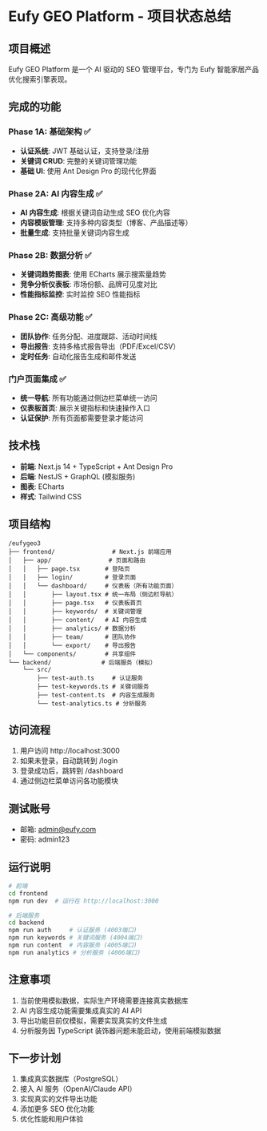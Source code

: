 # Eufy GEO Platform - 项目状态总结

## 项目概述
Eufy GEO Platform 是一个 AI 驱动的 SEO 管理平台，专门为 Eufy 智能家居产品优化搜索引擎表现。

## 完成的功能

### Phase 1A: 基础架构 ✅
- **认证系统**: JWT 基础认证，支持登录/注册
- **关键词 CRUD**: 完整的关键词管理功能
- **基础 UI**: 使用 Ant Design Pro 的现代化界面

### Phase 2A: AI 内容生成 ✅
- **AI 内容生成**: 根据关键词自动生成 SEO 优化内容
- **内容模板管理**: 支持多种内容类型（博客、产品描述等）
- **批量生成**: 支持批量关键词内容生成

### Phase 2B: 数据分析 ✅
- **关键词趋势图表**: 使用 ECharts 展示搜索量趋势
- **竞争分析仪表板**: 市场份额、品牌可见度对比
- **性能指标监控**: 实时监控 SEO 性能指标

### Phase 2C: 高级功能 ✅
- **团队协作**: 任务分配、进度跟踪、活动时间线
- **导出报告**: 支持多格式报告导出（PDF/Excel/CSV）
- **定时任务**: 自动化报告生成和邮件发送

### 门户页面集成 ✅
- **统一导航**: 所有功能通过侧边栏菜单统一访问
- **仪表板首页**: 展示关键指标和快速操作入口
- **认证保护**: 所有页面都需要登录才能访问

## 技术栈
- **前端**: Next.js 14 + TypeScript + Ant Design Pro
- **后端**: NestJS + GraphQL (模拟服务)
- **图表**: ECharts
- **样式**: Tailwind CSS

## 项目结构
```
/eufygeo3
├── frontend/                # Next.js 前端应用
│   ├── app/                # 页面和路由
│   │   ├── page.tsx       # 登陆页
│   │   ├── login/         # 登录页面
│   │   └── dashboard/     # 仪表板（所有功能页面）
│   │       ├── layout.tsx # 统一布局（侧边栏导航）
│   │       ├── page.tsx   # 仪表板首页
│   │       ├── keywords/  # 关键词管理
│   │       ├── content/   # AI 内容生成
│   │       ├── analytics/ # 数据分析
│   │       ├── team/      # 团队协作
│   │       └── export/    # 导出报告
│   └── components/        # 共享组件
└── backend/              # 后端服务（模拟）
    └── src/
        ├── test-auth.ts     # 认证服务
        ├── test-keywords.ts # 关键词服务
        ├── test-content.ts  # 内容生成服务
        └── test-analytics.ts # 分析服务
```

## 访问流程
1. 用户访问 http://localhost:3000
2. 如果未登录，自动跳转到 /login
3. 登录成功后，跳转到 /dashboard
4. 通过侧边栏菜单访问各功能模块

## 测试账号
- 邮箱: admin@eufy.com
- 密码: admin123

## 运行说明
```bash
# 前端
cd frontend
npm run dev  # 运行在 http://localhost:3000

# 后端服务
cd backend
npm run auth     # 认证服务 (4003端口)
npm run keywords # 关键词服务 (4004端口)
npm run content  # 内容服务 (4005端口)
npm run analytics # 分析服务 (4006端口)
```

## 注意事项
1. 当前使用模拟数据，实际生产环境需要连接真实数据库
2. AI 内容生成功能需要集成真实的 AI API
3. 导出功能目前仅模拟，需要实现真实的文件生成
4. 分析服务因 TypeScript 装饰器问题未能启动，使用前端模拟数据

## 下一步计划
1. 集成真实数据库（PostgreSQL）
2. 接入 AI 服务（OpenAI/Claude API）
3. 实现真实的文件导出功能
4. 添加更多 SEO 优化功能
5. 优化性能和用户体验